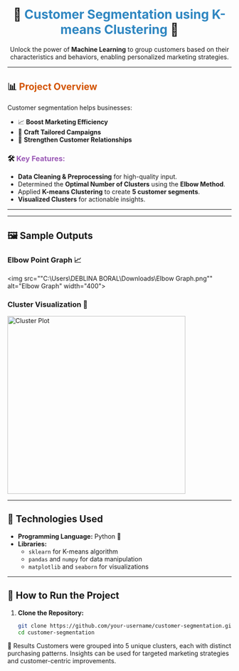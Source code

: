 <h1 align="center">🎯 <span style="color: #2E86C1;">Customer Segmentation using K-means Clustering</span> 🎯</h1>  

<p align="center">  
Unlock the power of <b>Machine Learning</b> to group customers based on their characteristics and behaviors, enabling personalized marketing strategies.  
</p>  

---

## 📊 <span style="color: #D35400;">**Project Overview**</span>  

Customer segmentation helps businesses:  
- 📈 **Boost Marketing Efficiency**  
- 🎯 **Craft Tailored Campaigns**  
- 🤝 **Strengthen Customer Relationships**  

### 🛠️ <span style="color: #9B59B6;">**Key Features:**</span>  
- **Data Cleaning & Preprocessing** for high-quality input.  
- Determined the **Optimal Number of Clusters** using the **Elbow Method**.  
- Applied **K-means Clustering** to create **5 customer segments**.  
- **Visualized Clusters** for actionable insights.  

---


---

## 🖼️ **Sample Outputs**  

### Elbow Point Graph 📈  
<img src=""C:\Users\DEBLINA BORAL\Downloads\Elbow Graph.png"" alt="Elbow Graph" width="400">  

### Cluster Visualization 🎨  
<img src="images/cluster_plot.png" alt="Cluster Plot" width="400">  

---

## 🔧 **Technologies Used**  

- **Programming Language:** Python 🐍  
- **Libraries:**  
  - `sklearn` for K-means algorithm  
  - `pandas` and `numpy` for data manipulation  
  - `matplotlib` and `seaborn` for visualizations  

---

## 🚀 **How to Run the Project**  

1. **Clone the Repository:**  
   ```bash  
   git clone https://github.com/your-username/customer-segmentation.git  
   cd customer-segmentation  
🎉 Results
Customers were grouped into 5 unique clusters, each with distinct purchasing patterns.
Insights can be used for targeted marketing strategies and customer-centric improvements. 

 
